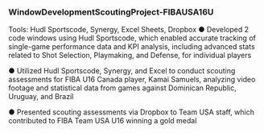 ### WindowDevelopmentScoutingProject-FIBAUSA16U
Tools: Hudl Sportscode, Synergy, Excel Sheets, Dropbox
● Developed 2 code windows using Hudl Sportscode, which enabled accurate tracking of single-game performance data and KPI
analysis, including advanced stats related to Shot Selection, Playmaking, and Defense, for individual players

● Utilized Hudl Sportscode, Synergy, and Excel to conduct scouting assessments for FIBA U16 Canada player, Kamai Samuels,
analyzing video footage and statistical data from games against Dominican Republic, Uruguay, and Brazil

● Presented scouting assessments via Dropbox to Team USA staff, which contributed to FIBA Team USA U16 winning a gold medal

